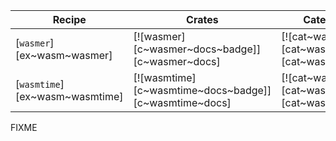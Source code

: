 | Recipe | Crates | Categories |
|--------|--------|------------|
| [`wasmer`][ex~wasm~wasmer] | [![wasmer][c~wasmer~docs~badge]][c~wasmer~docs] | [![cat~wasm][cat~wasm~badge]][cat~wasm] |
| [`wasmtime`][ex~wasm~wasmtime] | [![wasmtime][c~wasmtime~docs~badge]][c~wasmtime~docs] | [![cat~wasm][cat~wasm~badge]][cat~wasm] |

<div class="hidden">
FIXME
</div>
